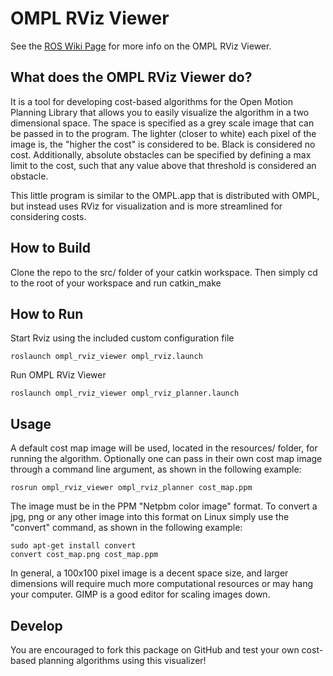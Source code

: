 OMPL RViz Viewer
==========
See the [ROS Wiki Page](http://ros.org/wiki/ompl_rviz_viewer) for more info on the OMPL RViz Viewer.

## What does the OMPL RViz Viewer do?

It is a tool for developing cost-based algorithms for the Open Motion Planning Library that allows you to easily visualize the 
algorithm in a two dimensional space. The space is specified as a grey scale image that can be passed in to the program. 
The lighter (closer to white) each pixel of the image is, the "higher the cost" is considered to be. Black is considered no cost. 
Additionally, absolute obstacles can be specified by defining a max limit to the cost, such that any value above that threshold is considered an obstacle.

This little program is similar to the OMPL.app that is distributed with OMPL, but instead uses RViz for visualization and is more 
streamlined for considering costs.

## How to Build
Clone the repo to the src/ folder of your catkin workspace. Then simply cd to the root of your workspace and run catkin_make

## How to Run
Start Rviz using the included custom configuration file

```
roslaunch ompl_rviz_viewer ompl_rviz.launch
```

Run OMPL RViz Viewer

```
roslaunch ompl_rviz_viewer ompl_rviz_planner.launch
```

## Usage

A default cost map image will be used, located in the resources/ folder, for running the algorithm. 
Optionally one can pass in their own cost map image through a command line argument, as shown in the following example:

```
rosrun ompl_rviz_viewer ompl_rviz_planner cost_map.ppm
```

The image must be in the PPM "Netpbm color image" format. To convert a jpg, png or any other image into this format on Linux simply use the "convert" command, as shown in the following example:

```
sudo apt-get install convert
convert cost_map.png cost_map.ppm
```

In general, a 100x100 pixel image is a decent space size, and larger dimensions will require much more computational resources or may hang your computer. GIMP is a good editor for scaling images down.

## Develop

You are encouraged to fork this package on GitHub and test your own cost-based planning algorithms using this visualizer!